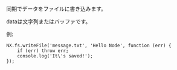 同期でデータをファイルに書き込みます。

<div class="long">
dataは文字列またはバッファです。

例:

    NX.fs.writeFile('message.txt', 'Hello Node', function (err) {
        if (err) throw err;
        console.log('It\'s saved!');
    });


